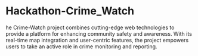 # Hackathon-Crime_Watch
he Crime-Watch project combines cutting-edge web technologies to provide a platform for enhancing community safety and awareness. With its real-time map integration and user-centric features, the project empowers users to take an active role in crime monitoring and reporting.
